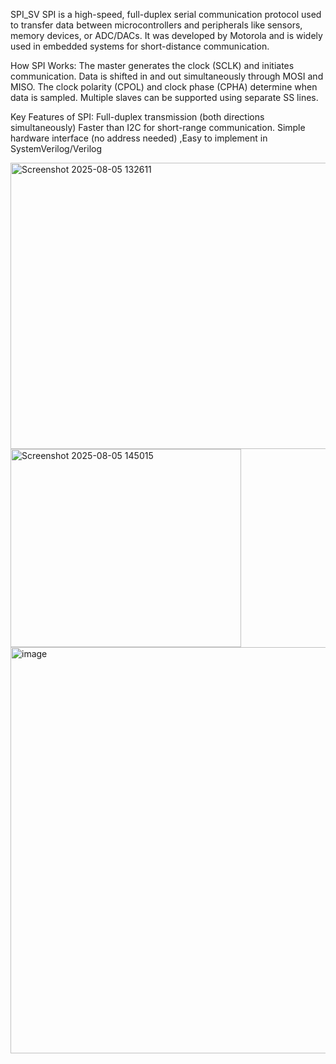 SPI_SV
SPI is a high-speed, full-duplex serial communication protocol used to transfer data between microcontrollers and peripherals like sensors, memory devices, or ADC/DACs. It was developed by Motorola and is widely used in embedded systems for short-distance communication.

How SPI Works: The master generates the clock (SCLK) and initiates communication. Data is shifted in and out simultaneously through MOSI and MISO. The clock polarity (CPOL) and clock phase (CPHA) determine when data is sampled. Multiple slaves can be supported using separate SS lines.

Key Features of SPI: Full-duplex transmission (both directions simultaneously) Faster than I2C for short-range communication. Simple hardware interface (no address needed) ,Easy to implement in SystemVerilog/Verilog

<img width="909" height="458" alt="Screenshot 2025-08-05 132611" src="https://github.com/user-attachments/assets/cd56ecc3-053e-444c-824b-409e2576b0ee" />
<img width="369" height="317" alt="Screenshot 2025-08-05 145015" src="https://github.com/user-attachments/assets/7d80d68c-339d-4250-9e4f-be7ef82eef65" />
<img width="1154" height="650" alt="image" src="https://github.com/user-attachments/assets/9866022b-78d2-4b37-b477-ed38a80f83a8" />
